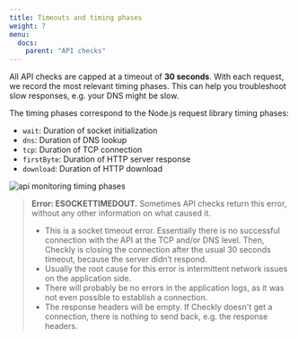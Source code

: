 ```yaml
---
title: Timeouts and timing phases
weight: 7
menu:
  docs:
    parent: "API checks"
---
```


All API checks are capped at a timeout of **30 seconds**. With each request, we record the most relevant timing phases. This can help you troubleshoot slow responses, e.g. your DNS might be slow.

The timing phases correspond to the Node.js request library timing phases:

- `wait`: Duration of socket initialization
- `dns`: Duration of DNS lookup
- `tcp`: Duration of TCP connection
- `firstByte`: Duration of HTTP server response
- `download`: Duration of HTTP download

![api monitoring timing phases](/docs/images/api-checks/timing-phases.png)

>**Error: ESOCKETTIMEDOUT.** Sometimes API checks return this error, without any other information on what caused it. 
>- This is a socket timeout error. Essentially there is no successful connection with the API at the TCP and/or DNS level. Then, Checkly is closing the connection after the usual 30 seconds timeout, because the server didn’t respond. 
>- Usually the root cause for this error is intermittent network issues on the application side.
>- There will probably be no errors in the application logs, as it was not even possible to establish a connection.
>- The response headers will be empty. If Checkly doesn't get a connection, there is nothing to send back, e.g. the response headers.